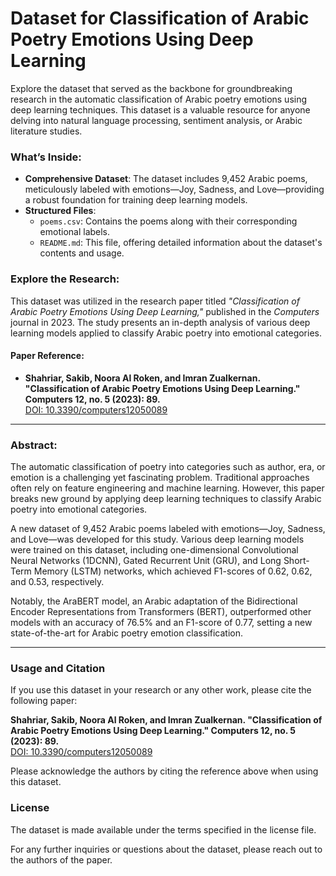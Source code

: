# Dataset for Classification of Arabic Poetry Emotions Using Deep Learning

Explore the dataset that served as the backbone for groundbreaking research in the automatic classification of Arabic poetry emotions using deep learning techniques. This dataset is a valuable resource for anyone delving into natural language processing, sentiment analysis, or Arabic literature studies.

### What’s Inside:

- **Comprehensive Dataset**: The dataset includes 9,452 Arabic poems, meticulously labeled with emotions—Joy, Sadness, and Love—providing a robust foundation for training deep learning models.
- **Structured Files**:
  - `poems.csv`: Contains the poems along with their corresponding emotional labels.
  - `README.md`: This file, offering detailed information about the dataset's contents and usage.

### Explore the Research:

This dataset was utilized in the research paper titled *"Classification of Arabic Poetry Emotions Using Deep Learning,"* published in the *Computers* journal in 2023. The study presents an in-depth analysis of various deep learning models applied to classify Arabic poetry into emotional categories.

#### Paper Reference:
- **Shahriar, Sakib, Noora Al Roken, and Imran Zualkernan. "Classification of Arabic Poetry Emotions Using Deep Learning." Computers 12, no. 5 (2023): 89.**  
  [DOI: 10.3390/computers12050089](https://doi.org/10.3390/computers12050089)

---

### Abstract:

The automatic classification of poetry into categories such as author, era, or emotion is a challenging yet fascinating problem. Traditional approaches often rely on feature engineering and machine learning. However, this paper breaks new ground by applying deep learning techniques to classify Arabic poetry into emotional categories.

A new dataset of 9,452 Arabic poems labeled with emotions—Joy, Sadness, and Love—was developed for this study. Various deep learning models were trained on this dataset, including one-dimensional Convolutional Neural Networks (1DCNN), Gated Recurrent Unit (GRU), and Long Short-Term Memory (LSTM) networks, which achieved F1-scores of 0.62, 0.62, and 0.53, respectively.

Notably, the AraBERT model, an Arabic adaptation of the Bidirectional Encoder Representations from Transformers (BERT), outperformed other models with an accuracy of 76.5% and an F1-score of 0.77, setting a new state-of-the-art for Arabic poetry emotion classification.

---

### Usage and Citation

If you use this dataset in your research or any other work, please cite the following paper:

**Shahriar, Sakib, Noora Al Roken, and Imran Zualkernan. "Classification of Arabic Poetry Emotions Using Deep Learning." Computers 12, no. 5 (2023): 89.**  
[DOI: 10.3390/computers12050089](https://doi.org/10.3390/computers12050089)

Please acknowledge the authors by citing the reference above when using this dataset.

### License
The dataset is made available under the terms specified in the license file.

For any further inquiries or questions about the dataset, please reach out to the authors of the paper.
